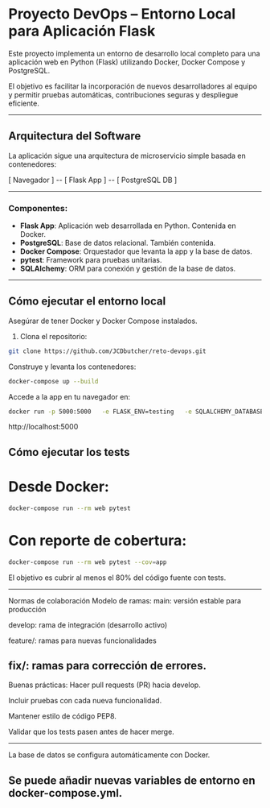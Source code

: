 # Proyecto DevOps – Entorno Local para Aplicación Flask

Este proyecto implementa un entorno de desarrollo local completo para una aplicación web en Python (Flask) utilizando Docker, Docker Compose y PostgreSQL. 

El objetivo es facilitar la incorporación de nuevos desarrolladores al equipo y permitir pruebas automáticas, contribuciones seguras y despliegue eficiente.

---

## Arquitectura del Software

La aplicación sigue una arquitectura de microservicio simple basada en contenedores:

[ Navegador ]
    --
[ Flask App ]
    --
[ PostgreSQL DB ]

---
### Componentes:
- **Flask App**: Aplicación web desarrollada en Python. Contenida en Docker.
- **PostgreSQL**: Base de datos relacional. También contenida.
- **Docker Compose**: Orquestador que levanta la app y la base de datos.
- **pytest**: Framework para pruebas unitarias.
- **SQLAlchemy**: ORM para conexión y gestión de la base de datos.

---

## Cómo ejecutar el entorno local

Asegúrar de tener Docker y Docker Compose instalados.

1. Clona el repositorio:
```bash
git clone https://github.com/JCDbutcher/reto-devops.git
```

Construye y levanta los contenedores:
```bash
docker-compose up --build
```
Accede a la app en tu navegador en:
```bash
docker run -p 5000:5000   -e FLASK_ENV=testing   -e SQLALCHEMY_DATABASE_URI=sqlite:///:memory:   juanca547/reto_devops:main-25
```
http://localhost:5000

## Cómo ejecutar los tests
# Desde Docker:
```bash
docker-compose run --rm web pytest
```
# Con reporte de cobertura:
```bash
docker-compose run --rm web pytest --cov=app
```
El objetivo es cubrir al menos el 80% del código fuente con tests.

---
Normas de colaboración
Modelo de ramas:
main: versión estable para producción

develop: rama de integración (desarrollo activo)

feature/<nombre>: ramas para nuevas funcionalidades

fix/<nombre>: ramas para corrección de errores.
---
Buenas prácticas:
Hacer pull requests (PR) hacia develop.

Incluir pruebas con cada nueva funcionalidad.

Mantener estilo de código PEP8.

Validar que los tests pasen antes de hacer merge.

---
La base de datos se configura automáticamente con Docker.

Se puede añadir nuevas variables de entorno en docker-compose.yml.
---
